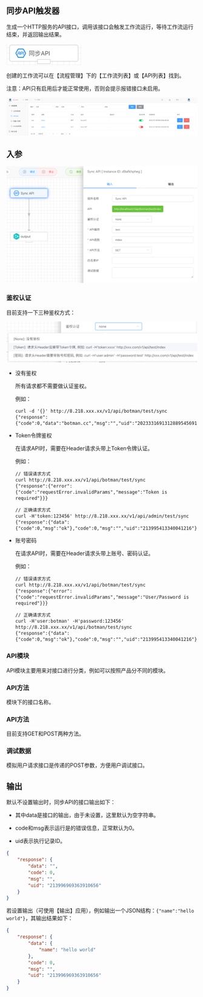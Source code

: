 ## 同步API触发器

生成一个HTTP服务的API接口，调用该接口会触发工作流运行，等待工作流运行结束，并返回输出结果。

<img src="./img/trigger_sync_api.png" alt="image-20240921173918895" style="zoom:50%;" />

创建的工作流可以在【流程管理】下的【工作流列表】或【API列表】找到。

注意：API只有启用后才能正常使用，否则会提示报错接口未启用。

<img src="./img/api-list.png" alt="image-20250708085935766" style="zoom:50%;" />



## 入参

<img src="./img/sync_api_input_parameter.png" alt="image-20240813093255104" style="zoom:50%;" />



### 鉴权认证

目前支持一下三种鉴权方式：

<img src="./img/sync_api_input_login_verification.png" alt="image-20240813093449198" style="zoom:50%;" />

- 没有鉴权

  所有请求都不需要做认证鉴权。

  例如：

  ```http
  curl -d '{}' http://8.218.xxx.xx/v1/api/botman/test/sync
  {"response":{"code":0,"data":"botman.cc","msg":"","uid":"2023331691312889545691136"}}
  ```

- Token令牌鉴权

  在请求API时，需要在Header请求头带上Token令牌认证。

  例如：

  ```http
  // 错误请求方式
  curl http://8.218.xxx.xx/v1/api/botman/test/sync
  {"response":{"error":{"code":"requestError.invalidParams","message":"Token is required"}}}
  ```

  ```http
  // 正确请求方式
  curl -H'token:123456' http://8.218.xxx.xx/v1/api/admin/test/sync
  {"response":{"data":{"code":0,"msg":"ok"},"code":0,"msg":"","uid":"213995413340041216"}}
  ```


- 账号密码

  在请求API时，需要在Header请求头带上账号、密码认证。

  例如：

  ```http
  // 错误请求方式
  curl http://8.218.xxx.xx/v1/api/botman/test/sync
  {"response":{"error":{"code":"requestError.invalidParams","message":"User/Password is required"}}}
  ```

  ```http
  // 正确请求方式
  curl -H'user:botman' -H'password:123456' http://8.218.xxx.xx/v1/api/botman/test/sync
  {"response":{"data":{"code":0,"msg":"ok"},"code":0,"msg":"","uid":"213995413340041216"}}
  ```

  

### API模块

API模块主要用来对接口进行分类，例如可以按照产品分不同的模块。



### API方法

模块下的接口名称。



### API方法

目前支持GET和POST两种方法。



### 调试数据

模拟用户请求接口是传递的POST参数，方便用户调试接口。



## 输出

默认不设置输出时，同步API的接口输出如下：

- 其中data是接口的输出，由于未设置，这里默认为空字符串。

- code和msg表示运行是的错误信息，正常默认为0。

- uid表示执行记录ID。

```json
{
    "response": {
        "data": "",
        "code": 0,
        "msg": "",
        "uid": "213996969363910656"
    }
}
```

若设置输出（可使用【输出】应用），例如输出一个JSON结构：`{"name":"hello world"}`，其输出结果如下：

```json
{
    "response": {
        "data": {
            "name": "hello world"
        },
        "code": 0,
        "msg": "",
        "uid": "213996969363910656"
    }
}
```

